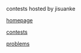 contests hosted by jisuanke

[homepage](https://www.jisuanke.com/)

[contests](https://nanti.jisuanke.com/contest)

[problems](https://nanti.jisuanke.com/)
